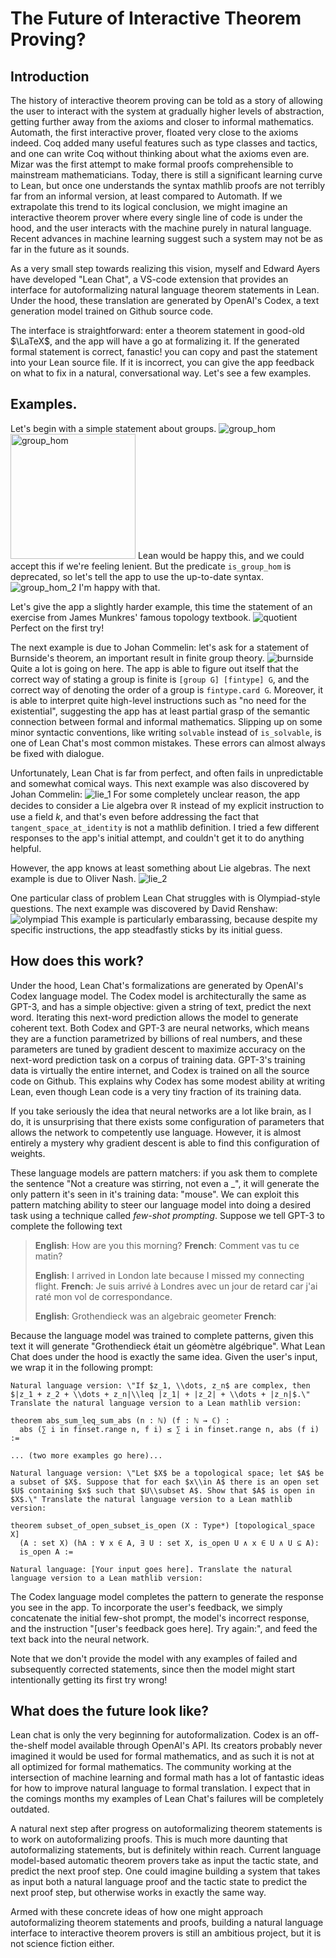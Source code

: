 # The Future of Interactive Theorem Proving?

## Introduction

The history of interactive theorem proving can be told as a story of allowing the user to interact with the system at gradually higher levels of abstraction, getting further away from the axioms and closer to informal mathematics. Automath, the first interactive prover, floated very close to the axioms indeed. Coq added many useful features such as type classes and tactics, and one can write Coq without thinking about what the axioms even are. Mizar was the first attempt to make formal proofs comprehensible to mainstream mathematicians. Today, there is still a significant learning curve to Lean, but once one understands the syntax mathlib proofs  are not terribly far from an informal version, at least compared to Automath. If we extrapolate this trend to its logical conclusion, we might imagine an interactive theorem prover where every single line of code is under the hood, and the user interacts with the machine purely in natural language. Recent advances in machine learning suggest such a system may not be as far in the future as it sounds.

As a very small step towards realizing this vision, myself and Edward Ayers have developed "Lean Chat", a VS-code extension that provides an interface for autoformalizing natural language theorem statements in Lean. Under the hood, these translation are generated by OpenAI's Codex, a text generation model trained on Github source code.

The interface is straightforward: enter a theorem statement in good-old $\LaTeX$, and the app will have a go at formalizing it. If the generated formal statement is correct, fanastic! you can copy and past the statement into your Lean source file. If it is incorrect, you can give the app feedback on what to fix in a natural, conversational way. Let's see a few examples.

## Examples.
Let's begin with a simple statement about groups.
![group_hom](images/group_hom.png)
<img src="images/group_hom.png" alt="group_hom" width="200"/>
Lean would be happy this, and we could accept this if we're feeling lenient. But the predicate `is_group_hom` is deprecated, so let's tell the app to use the up-to-date syntax.
![group_hom_2](images/group_hom_1.png)
I'm happy with that.

Let's give the app a slightly harder example, this time the statement of an exercise from James Munkres' famous topology textbook.
![quotient](images/quotient.png)
Perfect on the first try!

The next example is due to Johan Commelin: let's ask for a statement of Burnside's theorem, an important result in finite group theory.
![burnside](images/burnside.png)
Quite a lot is going on here. The app is able to figure out itself that the correct way of stating a group is finite is `[group G] [fintype] G`, and the correct way of denoting the order of a group is `fintype.card G`. Moreover, it is able to interpret quite high-level instructions such as "no need for the existential", suggesting the app has at least partial grasp of the semantic connection between formal and informal mathematics. Slipping up on some minor syntactic conventions, like writing `solvable` instead of `is_solvable`, is one of Lean Chat's most common mistakes. These errors can almost always be fixed with dialogue.

Unfortunately, Lean Chat is far from perfect, and often fails in unpredictable and somewhat comical ways. This next example was also discovered by Johan Commelin:
![lie_1](images/lie_1.png)
For some completely unclear reason, the app decides to consider a Lie algebra over $\mathbb{R}$ instead of my explicit instruction to use a field $k$, and that's even before addressing the fact that `tangent_space_at_identity` is not a mathlib definition. I tried a few different responses to the app's initial attempt, and couldn't get it to do anything helpful.

However, the app knows at least something about Lie algebras. The next example is due to Oliver Nash.
![lie_2](images/lie_2.png)

One particular class of problem Lean Chat struggles with is Olympiad-style questions. The next example was discovered by David Renshaw:
![olympiad](images/olympiad.png)
This example is particularly embarassing, because despite my specific instructions, the app steadfastly sticks by its initial guess.

## How does this work?
Under the hood, Lean Chat's formalizations are generated by OpenAI's Codex language model. The Codex model is architecturally the same as GPT-3, and has a simple objective: given a string of text, predict the next word. Iterating this next-word prediction allows the model to generate coherent text. Both Codex and GPT-3 are neural networks, which means they are a function parametrized by billions of real numbers, and these parameters are tuned by gradient descent to maximize accuracy on the next-word prediction task on a corpus of training data. GPT-3's training data is virtually the entire internet, and Codex is trained on all the source code on Github. This explains why Codex has some modest ability at writing Lean, even though Lean code is a very tiny fraction of its training data.

If you take seriously the idea that neural networks are a lot like brain, as I do, it is unsurprising that there exists some configuration of parameters that allows the network to competently use language. However, it is almost entirely a mystery why gradient descent is able to find this configuration of weights.

These language models are pattern matchers: if you ask them to complete the sentence "Not a creature was stirring, not even a _", it will generate the only pattern it's seen in it's training data: "mouse". We can exploit this pattern matching ability to steer our language model into doing a desired task using a technique called *few-shot prompting*. Suppose we tell GPT-3 to complete the following text
> **English**: How are you this morning?
> **French**: Comment vas tu ce matin?
> 
> **English**: I arrived in London late because I missed my connecting flight.
> **French**: Je suis arrivé à Londres avec un jour de retard car j'ai raté mon vol de correspondance.
> 
> **English**: Grothendieck was an algebraic geometer
> **French**:

Because the language model was trained to complete patterns, given this text it will generate "Grothendieck était un géomètre algébrique". What Lean Chat does under the hood is exactly the same idea. Given the user's input, we wrap it in the following prompt:

```
Natural language version: \"If $z_1, \\dots, z_n$ are complex, then $|z_1 + z_2 + \\dots + z_n|\\leq |z_1| + |z_2| + \\dots + |z_n|$.\" Translate the natural language version to a Lean mathlib version:

theorem abs_sum_leq_sum_abs (n : ℕ) (f : ℕ → ℂ) :
  abs (∑ i in finset.range n, f i) ≤ ∑ i in finset.range n, abs (f i) :=

... (two more examples go here)...

Natural language version: \"Let $X$ be a topological space; let $A$ be a subset of $X$. Suppose that for each $x\\in A$ there is an open set $U$ containing $x$ such that $U\\subset A$. Show that $A$ is open in $X$.\" Translate the natural language version to a Lean mathlib version:

theorem subset_of_open_subset_is_open (X : Type*) [topological_space X]
  (A : set X) (hA : ∀ x ∈ A, ∃ U : set X, is_open U ∧ x ∈ U ∧ U ⊆ A):
  is_open A :=

Natural language: [Your input goes here]. Translate the natural language version to a Lean mathlib version:
```
The Codex language model completes the pattern to generate the response you see in the app. To incorporate the user's feedback, we simply concatenate the initial few-shot prompt, the model's incorrect response, and the instruction "[user's feedback goes here]. Try again:", and feed the text back into the neural network.

Note that we don't provide the model with any examples of failed and subsequently corrected statements, since then the model might start intentionally getting its first try wrong!

## What does the future look like?
Lean chat is only the very beginning for autoformalization. Codex is an off-the-shelf model available through OpenAI's API. Its creators probably never imagined it would be used for formal mathematics, and as such it is not at all optimized for formal mathematics. The community working at the intersection of machine learning and formal math has a lot of fantastic ideas for how to improve natural language to formal translation. I expect that in the comings months my examples of Lean Chat's failures will be completely outdated.

A natural next step after progress on autoformalizing theorem statements is to work on autoformalizing proofs. This is much more daunting that autoformalizing statements, but is definitely within reach. Current language model-based automatic theorem provers take as input the tactic state, and predict the next proof step. One could imagine building a system that takes as input both a natural language proof and the tactic state to predict the next proof step, but otherwise works in exactly the same way.

Armed with these concrete ideas of how one might approach autoformalizing theorem statements and proofs, building a natural language interface to interactive theorem provers is still an ambitious project, but it is not science fiction either.
